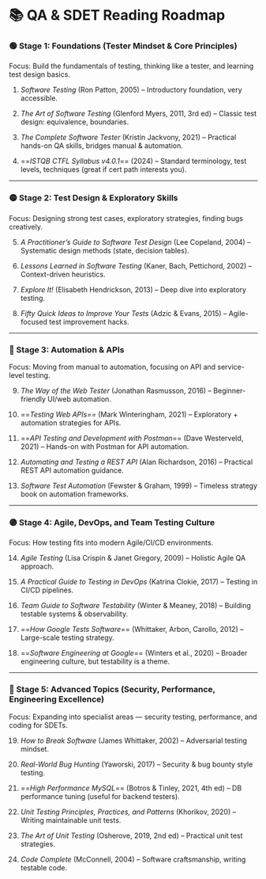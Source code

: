 # 📚 QA & SDET Reading Roadmap

### 🟢 Stage 1: Foundations (Tester Mindset & Core Principles)

Focus: Build the fundamentals of testing, thinking like a tester, and learning test design basics.

1. _Software Testing_ (Ron Patton, 2005) – Introductory foundation, very accessible.
    
2. _The Art of Software Testing_ (Glenford Myers, 2011, 3rd ed) – Classic test design: equivalence, boundaries.
    
3. _The Complete Software Tester_ (Kristin Jackvony, 2021) – Practical hands-on QA skills, bridges manual & automation.
    
4. ==_ISTQB CTFL Syllabus v4.0.1_== (2024) – Standard terminology, test levels, techniques (great if cert path interests you).
    

---

### 🟡 Stage 2: Test Design & Exploratory Skills

Focus: Designing strong test cases, exploratory strategies, finding bugs creatively.

5. _A Practitioner’s Guide to Software Test Design_ (Lee Copeland, 2004) – Systematic design methods (state, decision tables).
    
6. _Lessons Learned in Software Testing_ (Kaner, Bach, Pettichord, 2002) – Context-driven heuristics.
    
7. _Explore It!_ (Elisabeth Hendrickson, 2013) – Deep dive into exploratory testing.
    
8. _Fifty Quick Ideas to Improve Your Tests_ (Adzic & Evans, 2015) – Agile-focused test improvement hacks.
    

---

### 🔵 Stage 3: Automation & APIs

Focus: Moving from manual to automation, focusing on API and service-level testing.

9. _The Way of the Web Tester_ (Jonathan Rasmusson, 2016) – Beginner-friendly UI/web automation.
    
10. ==_Testing Web APIs==_ (Mark Winteringham, 2021) – Exploratory + automation strategies for APIs.
    
11. ==_API Testing and Development with Postman_== (Dave Westerveld, 2021) – Hands-on with Postman for API automation.
    
12. _Automating and Testing a REST API_ (Alan Richardson, 2016) – Practical REST API automation guidance.
    
13. _Software Test Automation_ (Fewster & Graham, 1999) – Timeless strategy book on automation frameworks.
    

---

### 🟣 Stage 4: Agile, DevOps, and Team Testing Culture

Focus: How testing fits into modern Agile/CI/CD environments.

14. _Agile Testing_ (Lisa Crispin & Janet Gregory, 2009) – Holistic Agile QA approach.
    
15. _A Practical Guide to Testing in DevOps_ (Katrina Clokie, 2017) – Testing in CI/CD pipelines.
    
16. _Team Guide to Software Testability_ (Winter & Meaney, 2018) – Building testable systems & observability.
    
17. ==_How Google Tests Software_== (Whittaker, Arbon, Carollo, 2012) – Large-scale testing strategy.
    
18. ==_Software Engineering at Google_== (Winters et al., 2020) – Broader engineering culture, but testability is a theme.
    

---

### 🔴 Stage 5: Advanced Topics (Security, Performance, Engineering Excellence)

Focus: Expanding into specialist areas — security testing, performance, and coding for SDETs.

19. _How to Break Software_ (James Whittaker, 2002) – Adversarial testing mindset.
    
20. _Real-World Bug Hunting_ (Yaworski, 2017) – Security & bug bounty style testing.
    
21. ==_High Performance MySQL_== (Botros & Tinley, 2021, 4th ed) – DB performance tuning (useful for backend testers).
    
22. _Unit Testing Principles, Practices, and Patterns_ (Khorikov, 2020) – Writing maintainable unit tests.
    
23. _The Art of Unit Testing_ (Osherove, 2019, 2nd ed) – Practical unit test strategies.
    
24. _Code Complete_ (McConnell, 2004) – Software craftsmanship, writing testable code.